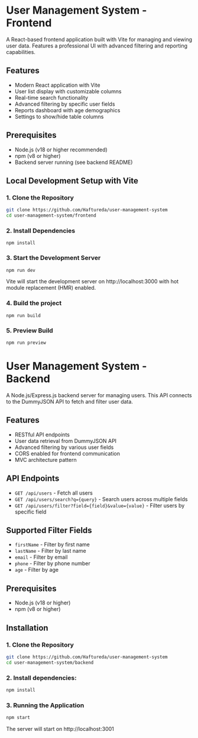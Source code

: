 # User Management System - Frontend

A React-based frontend application built with Vite for managing and viewing user data. Features a professional UI with advanced filtering and reporting capabilities.

## Features

- Modern React application with Vite
- User list display with customizable columns
- Real-time search functionality
- Advanced filtering by specific user fields
- Reports dashboard with age demographics
- Settings to show/hide table columns

## Prerequisites

- Node.js (v18 or higher recommended)
- npm (v8 or higher) 
- Backend server running (see backend README)

## Local Development Setup with Vite

### 1. Clone the Repository
```bash
git clone https://github.com/Haftureda/user-management-system
cd user-management-system/frontend
```
### 2. Install Dependencies

    npm install

### 3. Start the Development Server

```bash
npm run dev
```
Vite will start the development server on http://localhost:3000 with hot module replacement (HMR) enabled.

### 4. Build the project

    npm run build

### 5. Preview Build

    npm run preview

# User Management System - Backend

A Node.js/Express.js backend server for managing users. This API connects to the DummyJSON API to fetch and filter user data.

## Features

- RESTful API endpoints
- User data retrieval from DummyJSON API
- Advanced filtering by various user fields
- CORS enabled for frontend communication
- MVC architecture pattern

## API Endpoints

- `GET /api/users` - Fetch all users
- `GET /api/users/search?q={query}` - Search users across multiple fields
- `GET /api/users/filter?field={field}&value={value}` - Filter users by specific field

## Supported Filter Fields

- `firstName` - Filter by first name
- `lastName` - Filter by last name  
- `email` - Filter by email
- `phone` - Filter by phone number
- `age` - Filter by age

## Prerequisites

- Node.js (v18 or higher)
- npm (v8 or higher)

## Installation

### 1. Clone the Repository
```bash
git clone https://github.com/Haftureda/user-management-system
cd user-management-system/backend
```

### 2. Install dependencies:

```bash
npm install
```
### 3. Running the Application

```bash
npm start
```

The server will start on http://localhost:3001

